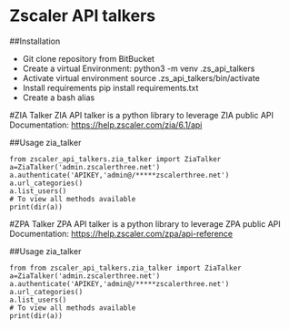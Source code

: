 # Zscaler API talkers

##Installation

* Git clone repository from BitBucket
* Create a virtual Environment:
  python3 -m venv .zs_api_talkers
* Activate virtual environment
  source .zs_api_talkers/bin/activate
* Install requirements
  pip install requirements.txt
* Create a bash alias

#ZIA Talker
ZIA API talker is a python library to leverage ZIA public API Documentation: https://help.zscaler.com/zia/6.1/api

##Usage zia_talker
```
from zscaler_api_talkers.zia_talker import ZiaTalker
a=ZiaTalker('admin.zscalerthree.net')
a.authenticate('APIKEY,'admin@/*****zscalerthree.net')
a.url_categories()
a.list_users()
# To view all methods available
print(dir(a))
```

#ZPA Talker
ZPA API talker is a python library to leverage ZPA public API Documentation: https://help.zscaler.com/zpa/api-reference

##Usage zia_talker
```
from from zscaler_api_talkers.zia_talker import ZiaTalker
a=ZiaTalker('admin.zscalerthree.net')
a.authenticate('APIKEY,'admin@/*****zscalerthree.net')
a.url_categories()
a.list_users()
# To view all methods available
print(dir(a))
```

